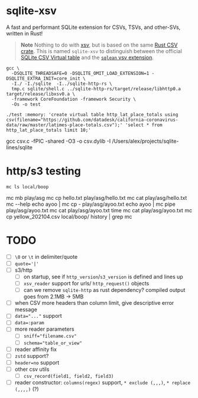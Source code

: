 # sqlite-xsv

A fast and performant SQLite extension for CSVs, TSVs, and other-SVs, written in Rust!

> **Note**
> Nothing to do with [xsv](https://github.com/BurntSushi/xsv), but is based on the same [Rust CSV crate](https://github.com/BurntSushi/rust-csv). This is named `sqlite-xsv` to distinguish between the official [SQLite CSV Virtual table](https://www.sqlite.org/csv.html) and the [`sqlean` vsv extension](https://github.com/nalgeon/sqlean/blob/main/docs/vsv.md).

```
gcc \
  -DSQLITE_THREADSAFE=0 -DSQLITE_OMIT_LOAD_EXTENSION=1 -DSQLITE_EXTRA_INIT=core_init \
  -I./ -I./sqlite  -I../sqlite-http-rs \
  tmp.c sqlite/shell.c ../sqlite-http-rs/target/release/libhttp0.a target/release/libxsv0.a \
  -framework CoreFoundation -framework Security \
  -Os -o test

./test :memory: 'create virtual table http_lat_place_totals using csv(filename="https://github.com/datadesk/california-coronavirus-data/raw/master/latimes-place-totals.csv");' 'select * from http_lat_place_totals limit 10;'
```

gcc csv.c -fPIC -shared -O3 -o csv.dylib -I /Users/alex/projects/sqlite-lines/sqlite

# http/s3 testing

```
mc ls local/boop
```

mc mb play/asg
mc cp hello.txt play/asg/hello.txt
mc cat play/asg/hello.txt
mc --help
echo ayoo | mc cp - play/asg/ayoo.txt
echo ayoo | mc pipe play/asg/ayoo.txt
mc cat play/asg/ayoo.txt
time mc cat play/asg/ayoo.txt
mc cp yellow_202104.csv local/boop/
history | grep mc

# TODO

- [ ] `\0` or `\t` in delimiter/quote
- [ ] `quote='|'`
- [ ] s3/http
  - [ ] on startup, see if `http_version`/`s3_version` is defined and lines up
  - [ ] `xsv_reader` support for urls/ `http_request()` objects
  - [ ] can we remove `sqlite-http` as rust dependency? compiled output goes from 2.1MB -> 5MB
- [ ] when CSV more headers than column limit, give descriptive error message
- [ ] `data="..."` support
- [ ] `data=:param`
- [ ] more reader parameters
  - [ ] `sniff="filename.csv"`
  - [ ] `schema="table_or_view"`
- [ ] reader affinity fix
- [ ] `zstd` support?
- [ ] `header=no` support
- [ ] other csv utils
  - [ ] `csv_record(field1, field2, field3)`
- [ ] reader constructor: `columns(regex)` support, `* exclude (,,,)`, `* replace (,,,,)` (?)
